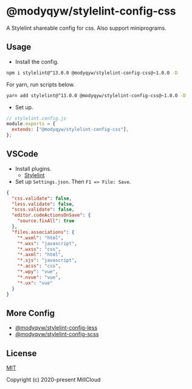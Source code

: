 # @modyqyw/stylelint-config-css

A Stylelint shareable config for css. Also support miniprograms.

## Usage

- Install the config.

```sh
npm i stylelint@^13.0.0 @modyqyw/stylelint-config-css@~1.0.0 -D
```

For yarn, run scripts below.

```sh
yarn add stylelint@^13.0.0 @modyqyw/stylelint-config-css@~1.0.0 -D
```

- Set up.

```js
// stylelint.config.js
module.exports = {
  extends: ["@modyqyw/stylelint-config-css"],
};
```

## VSCode

- Install plugins.
  - [Stylelint](https://marketplace.visualstudio.com/items?itemName=stylelint.vscode-stylelint)
- Set up `Settings.json`. Then `F1 => File: Save`.

```json
{
  "css.validate": false,
  "less.validate": false,
  "scss.validate": false,
  "editor.codeActionsOnSave": {
    "source.fixAll": true
  },
  "files.associations": {
    "*.wxml": "html",
    "*.wxs": "javascript",
    "*.wxss": "css",
    "*.axml": "html",
    "*.sjs": "javascript",
    "*.acss": "css",
    "*.wpy": "vue",
    "*.nvue": "vue",
    "*.ux": "vue"
  }
}
```

## More Config

- [@modyqyw/stylelint-config-less](https://github.com/MillCloud/stylelint-config-less)
- [@modyqyw/stylelint-config-scss](https://github.com/MillCloud/stylelint-config-scss)

## License

[MIT](./LICENSE)

Copyright (c) 2020-present MillCloud

